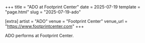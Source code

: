 +++
title = "ADO at Footprint Center"
date = 2025-07-19
template = "page.html"
slug = "2025-07-19-ado"

[extra]
artist = "ADO"
venue = "Footprint Center"
venue_url = "https://www.footprintcenter.com"
+++

ADO performs at Footprint Center.
